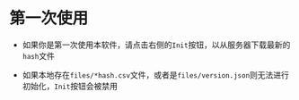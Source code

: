 # 第一次使用

-   如果你是第一次使用本软件，请点击右侧的`Init`按钮，以从服务器下载最新的`hash`文件

-   如果本地存在`files/*hash.csv`文件，或者是`files/version.json`则无法进行初始化，`Init`按钮会被禁用